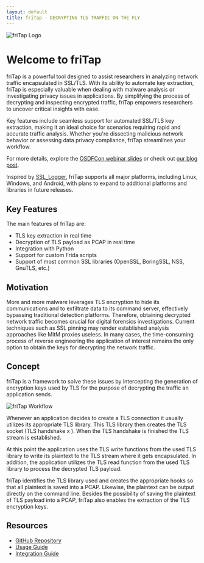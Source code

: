 ```yaml
---
layout: default
title: friTap - DECRYPTING TLS TRAFFIC ON THE FLY
---
```


![friTap Logo](https://raw.githubusercontent.com/fkie-cad/friTap/main/assets/logo.png)

# Welcome to friTap

friTap is a powerful tool designed to assist researchers in analyzing network traffic encapsulated in SSL/TLS. With its ability to automate key extraction, friTap is especially valuable when dealing with malware analysis or investigating privacy issues in applications. By simplifying the process of decrypting and inspecting encrypted traffic, friTap empowers researchers to uncover critical insights with ease.

Key features include seamless support for automated SSL/TLS key extraction, making it an ideal choice for scenarios requiring rapid and accurate traffic analysis. Whether you're dissecting malicious network behavior or assessing data privacy compliance, friTap streamlines your workflow.

For more details, explore the [OSDFCon webinar slides](https://github.com/fkie-cad/friTap/blob/main/assets/friTapOSDFConwebinar.pdf) or check out [our blog post](https://lolcads.github.io/posts/2022/08/fritap/).

Inspired by [SSL_Logger](https://github.com/google/ssl_logger), friTap supports all major platforms, including Linux, Windows, and Android, with plans to expand to additional platforms and libraries in future releases.

## Key Features

The main features of friTap are:

- TLS key extraction in real time
- Decryption of TLS payload as PCAP in real time
- Integration with Python
- Support for custom Frida scripts
- Support of most common SSL libraries (OpenSSL, BoringSSL, NSS, GnuTLS, etc.)


## Motivation

More and more malware leverages TLS encryption to hide its communications and to exfiltrate data to its command server, effectively bypassing traditional detection platforms. Therefore, obtaining decrypted network traffic becomes crucial for digital forensics investigations. Current techniques such as SSL pinning may render established analysis approaches like MitM proxies useless. In many cases, the time-consuming process of reverse engineering the application of interest remains the only option to obtain the keys for decrypting the network traffic.


## Concept

friTap is a framework to solve these issues by intercepting the generation of encryption keys used by TLS for the purpose of decrypting the traffic an application sends.

![friTap Workflow](https://raw.githubusercontent.com/fkie-cad/friTap/main/assets/fritap_workflow.png)

Whenever an application decides to create a TLS connection it usually utilizes its appropriate TLS library. This TLS library then creates the TLS socket (TLS handshake x   ). When the TLS handshake is finished the TLS stream is established. 

At this point the application uses the TLS write functions from the used TLS library to write its plaintext to the TLS stream where it gets encapsulated. In addition, the application utilizes the TLS read function from the used TLS library to process the decrypted TLS payload.

friTap identifies the TLS library used and creates the appropriate hooks so that all plaintext is saved into a PCAP. Likewise, the plaintext can be output directly on the command line. Besides the possibility of saving the plaintext of TLS payload into a PCAP, friTap also enables the extraction of the TLS encryption keys. 



## Resources
- [GitHub Repository](https://github.com/fkie-cad/friTap)
- [Usage Guide](https://github.com/fkie-cad/friTap/blob/main/USAGE.md)
- [Integration Guide](https://github.com/fkie-cad/friTap/blob/main/INTEGRATION.md)


